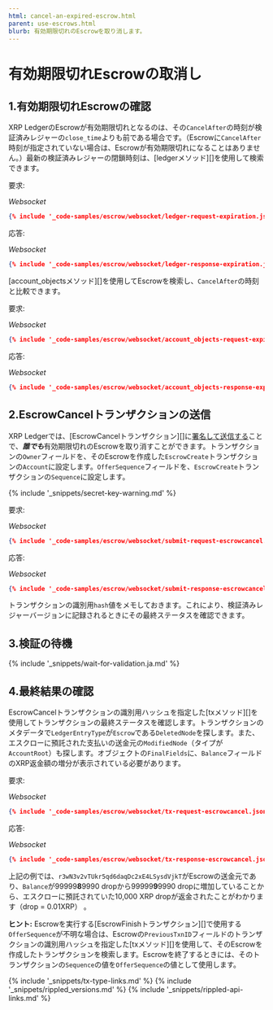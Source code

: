 ```yaml
---
html: cancel-an-expired-escrow.html
parent: use-escrows.html
blurb: 有効期限切れのEscrowを取り消します。
---
```

# 有効期限切れEscrowの取消し

## 1.有効期限切れEscrowの確認

XRP LedgerのEscrowが有効期限切れとなるのは、その`CancelAfter`の時刻が検証済みレジャーの`close_time`よりも前である場合です。（Escrowに`CancelAfter`時刻が指定されていない場合は、Escrowが有効期限切れになることはありません。）最新の検証済みレジャーの閉鎖時刻は、[ledgerメソッド][]を使用して検索できます。

要求:

<!-- MULTICODE_BLOCK_START -->

_Websocket_

```json
{% include '_code-samples/escrow/websocket/ledger-request-expiration.json' %}
```

<!-- MULTICODE_BLOCK_END -->

応答:

<!-- MULTICODE_BLOCK_START -->

_Websocket_

```json
{% include '_code-samples/escrow/websocket/ledger-response-expiration.json' %}
```

<!-- MULTICODE_BLOCK_END -->


[account_objectsメソッド][]を使用してEscrowを検索し、`CancelAfter`の時刻と比較できます。

要求:

<!-- MULTICODE_BLOCK_START -->

_Websocket_

```json
{% include '_code-samples/escrow/websocket/account_objects-request-expiration.json' %}
```

<!-- MULTICODE_BLOCK_END -->

応答:

<!-- MULTICODE_BLOCK_START -->

_Websocket_

```json
{% include '_code-samples/escrow/websocket/account_objects-response-expiration.json' %}
```

<!-- MULTICODE_BLOCK_END -->

## 2.EscrowCancelトランザクションの送信

XRP Ledgerでは、[EscrowCancelトランザクション][]に[署名して送信する](transaction-basics.html#トランザクションへの署名とトランザクションの送信)ことで、***誰でも***有効期限切れのEscrowを取り消すことができます。トランザクションの`Owner`フィールドを、そのEscrowを作成した`EscrowCreate`トランザクションの`Account`に設定します。`OfferSequence`フィールドを、`EscrowCreate`トランザクションの`Sequence`に設定します。

{% include '_snippets/secret-key-warning.md' %} <!--#{ fix md highlighting_ #}-->

要求:

<!-- MULTICODE_BLOCK_START -->

_Websocket_

```json
{% include '_code-samples/escrow/websocket/submit-request-escrowcancel.json' %}
```

<!-- MULTICODE_BLOCK_END -->

応答:

<!-- MULTICODE_BLOCK_START -->

_Websocket_

```json
{% include '_code-samples/escrow/websocket/submit-response-escrowcancel.json' %}
```

<!-- MULTICODE_BLOCK_END -->

トランザクションの識別用`hash`値をメモしておきます。これにより、検証済みレジャーバージョンに記録されるときにその最終ステータスを確認できます。

## 3.検証の待機

{% include '_snippets/wait-for-validation.ja.md' %} <!--#{ fix md highlighting_ #}-->

## 4.最終結果の確認

EscrowCancelトランザクションの識別用ハッシュを指定した[txメソッド][]を使用してトランザクションの最終ステータスを確認します。トランザクションのメタデータで`LedgerEntryType`が`Escrow`である`DeletedNode`を探します。また、エスクローに預託された支払いの送金元の`ModifiedNode`（タイプが`AccountRoot`）も探します。オブジェクトの`FinalFields`に、`Balance`フィールドのXRP返金額の増分が表示されている必要があります。

要求:

<!-- MULTICODE_BLOCK_START -->

_Websocket_


```json
{% include '_code-samples/escrow/websocket/tx-request-escrowcancel.json' %}
```

<!-- MULTICODE_BLOCK_END -->

応答:

<!-- MULTICODE_BLOCK_START -->

_Websocket_

```json
{% include '_code-samples/escrow/websocket/tx-response-escrowcancel.json' %}
```

<!-- MULTICODE_BLOCK_END -->

上記の例では、`r3wN3v2vTUkr5qd6daqDc2xE4LSysdVjkT`がEscrowの送金元であり、`Balance`が99999**8**9990 dropから99999**9**9990 dropに増加していることから、エスクローに預託されていた10,000 XRP dropが返金されたことがわかります（drop = 0.01XRP） 。

**ヒント:** Escrowを実行する[EscrowFinishトランザクション][]で使用する`OfferSequence`が不明な場合は、Escrowの`PreviousTxnID`フィールドのトランザクションの識別用ハッシュを指定した[txメソッド][]を使用して、そのEscrowを作成したトランザクションを検索します。Escrowを終了するときには、そのトランザクションの`Sequence`の値を`OfferSequence`の値として使用します。


{% include '_snippets/tx-type-links.md' %}
{% include '_snippets/rippled_versions.md' %}
{% include '_snippets/rippled-api-links.md' %}
